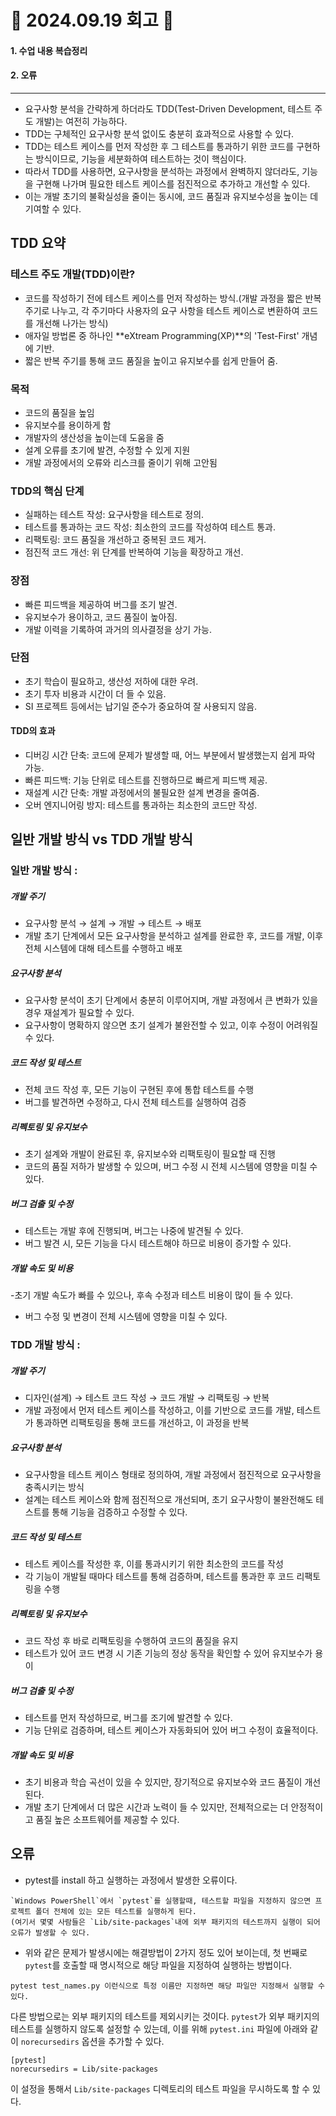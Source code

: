 # 📝 2024.09.19 회고 📝
#### 1. 수업 내용 복습정리
#### 2. 오류

---------------------------------

- 요구사항 분석을 간략하게 하더라도 TDD(Test-Driven Development, 테스트 주도 개발)는 여전히 가능하다.
- TDD는 구체적인 요구사항 분석 없이도 충분히 효과적으로 사용할 수 있다.
- TDD는 테스트 케이스를 먼저 작성한 후 그 테스트를 통과하기 위한 코드를 구현하는 방식이므로, 기능을 세분화하여 테스트하는 것이 핵심이다.
- 따라서 TDD를 사용하면, 요구사항을 분석하는 과정에서 완벽하지 않더라도, 기능을 구현해 나가며 필요한 테스트 케이스를 점진적으로 추가하고 개선할 수 있다.
- 이는 개발 초기의 불확실성을 줄이는 동시에, 코드 품질과 유지보수성을 높이는 데 기여할 수 있다.

## TDD 요약
### 테스트 주도 개발(TDD)이란?

- 코드를 작성하기 전에 테스트 케이스를 먼저 작성하는 방식.(개발 과정을 짧은 반복 주기로 나누고, 각 주기마다 사용자의 요구 사항을 테스트 케이스로 변환하여 코드를 개선해 나가는 방식)
- 애자일 방법론 중 하나인 **eXtream Programming(XP)**의 'Test-First' 개념에 기반.
- 짧은 반복 주기를 통해 코드 품질을 높이고 유지보수를 쉽게 만들어 줌.

### 목적
- 코드의 품질을 높임
- 유지보수를 용이하게 함
- 개발자의 생산성을 높이는데 도움을 줌
- 설계 오류를 초기에 발견, 수정할 수 있게 지원
- 개발 과정에서의 오류와 리스크를 줄이기 위해 고안됨

### TDD의 핵심 단계
- 실패하는 테스트 작성: 요구사항을 테스트로 정의.
- 테스트를 통과하는 코드 작성: 최소한의 코드를 작성하여 테스트 통과.
- 리팩토링: 코드 품질을 개선하고 중복된 코드 제거.
- 점진적 코드 개선: 위 단계를 반복하여 기능을 확장하고 개선.

### 장점
- 빠른 피드백을 제공하여 버그를 조기 발견.
- 유지보수가 용이하고, 코드 품질이 높아짐.
- 개발 이력을 기록하여 과거의 의사결정을 상기 가능.

### 단점
- 초기 학습이 필요하고, 생산성 저하에 대한 우려.
- 초기 투자 비용과 시간이 더 들 수 있음.
- SI 프로젝트 등에서는 납기일 준수가 중요하여 잘 사용되지 않음.

#### TDD의 효과
- 디버깅 시간 단축: 코드에 문제가 발생할 때, 어느 부분에서 발생했는지 쉽게 파악 가능.
- 빠른 피드백: 기능 단위로 테스트를 진행하므로 빠르게 피드백 제공.
- 재설계 시간 단축: 개발 과정에서의 불필요한 설계 변경을 줄여줌.
- 오버 엔지니어링 방지: 테스트를 통과하는 최소한의 코드만 작성.


## 일반 개발 방식 vs TDD 개발 방식
### 일반 개발 방식 :
##### 개발 주기
- 요구사항 분석 → 설계 → 개발 → 테스트 → 배포
- 개발 초기 단계에서 모든 요구사항을 분석하고 설계를 완료한 후, 코드를 개발, 이후 전체 시스템에 대해 테스트를 수행하고 배포

 ##### 요구사항 분석
 - 요구사항 분석이 초기 단계에서 충분히 이루어지며, 개발 과정에서 큰 변화가 있을 경우 재설계가 필요할 수 있다.
- 요구사항이 명확하지 않으면 초기 설계가 불완전할 수 있고, 이후 수정이 어려워질 수 있다.

##### 코드 작성 및 테스트

- 전체 코드 작성 후, 모든 기능이 구현된 후에 통합 테스트를 수행
- 버그를 발견하면 수정하고, 다시 전체 테스트를 실행하여 검증

##### 리펙토링 및 유지보수
- 초기 설계와 개발이 완료된 후, 유지보수와 리팩토링이 필요할 때 진행
- 코드의 품질 저하가 발생할 수 있으며, 버그 수정 시 전체 시스템에 영향을 미칠 수 있다.

##### 버그 검출 및 수정
- 테스트는 개발 후에 진행되며, 버그는 나중에 발견될 수 있다.
- 버그 발견 시, 모든 기능을 다시 테스트해야 하므로 비용이 증가할 수 있다.

##### 개발 속도 및 비용

-초기 개발 속도가 빠를 수 있으나, 후속 수정과 테스트 비용이 많이 들 수 있다.
- 버그 수정 및 변경이 전체 시스템에 영향을 미칠 수 있다.


### TDD 개발 방식 :
##### 개발 주기
- 디자인(설계) → 테스트 코드 작성 → 코드 개발 → 리팩토링 → 반복
- 개발 과정에서 먼저 테스트 케이스를 작성하고, 이를 기반으로 코드를 개발, 테스트가 통과하면 리팩토링을 통해 코드를 개선하고, 이 과정을 반복

 ##### 요구사항 분석
 - 요구사항을 테스트 케이스 형태로 정의하여, 개발 과정에서 점진적으로 요구사항을 충족시키는 방식
- 설계는 테스트 케이스와 함께 점진적으로 개선되며, 초기 요구사항이 불완전해도 테스트를 통해 기능을 검증하고 수정할 수 있다.

##### 코드 작성 및 테스트

- 테스트 케이스를 작성한 후, 이를 통과시키기 위한 최소한의 코드를 작성
- 각 기능이 개발될 때마다 테스트를 통해 검증하며, 테스트를 통과한 후 코드 리팩토링을 수행

##### 리펙토링 및 유지보수
- 코드 작성 후 바로 리팩토링을 수행하여 코드의 품질을 유지
- 테스트가 있어 코드 변경 시 기존 기능의 정상 동작을 확인할 수 있어 유지보수가 용이

##### 버그 검출 및 수정
- 테스트를 먼저 작성하므로, 버그를 조기에 발견할 수 있다.
- 기능 단위로 검증하며, 테스트 케이스가 자동화되어 있어 버그 수정이 효율적이다.

##### 개발 속도 및 비용

- 초기 비용과 학습 곡선이 있을 수 있지만, 장기적으로 유지보수와 코드 품질이 개선된다.
- 개발 초기 단계에서 더 많은 시간과 노력이 들 수 있지만, 전체적으로는 더 안정적이고 품질 높은 소프트웨어를 제공할 수 있다.

## 오류
- pytest를 install 하고 실행하는 과정에서 발생한 오류이다.

```
`Windows PowerShell`에서 `pytest`를 실행할때, 테스트할 파일을 지정하지 않으면 프로젝트 폴더 전체에 있는 모든 테스트를 실행하게 된다.
(여기서 몇몇 사람들은 `Lib/site-packages`내에 외부 패키지의 테스트까지 실행이 되어 오류가 발생할 수 있다.
```
- 위와 같은 문제가 발생시에는 해결방법이 2가지 정도 있어 보이는데,
  첫 번째로 `pytest`를 호출할 때 명시적으로 해당 파일을 지정하여 실행하는 방법이다.
```
pytest test_names.py 이런식으로 특정 이름만 지정하면 해당 파일만 지정해서 실행할 수 있다.
```
다른 방법으로는 외부 패키지의 테스트를 제외시키는 것이다. `pytest`가 외부 패키지의 테스트를 실행하지 않도록 설정할 수 있는데, 이를 위해 `pytest.ini` 파일에 아래와 같이 `norecursedirs` 옵션을 추가할 수 있다.
```
[pytest]
norecursedirs = Lib/site-packages
```
이 설정을 통해서 `Lib/site-packages` 디렉토리의 테스트 파일을 무시하도록 할 수 있다.
